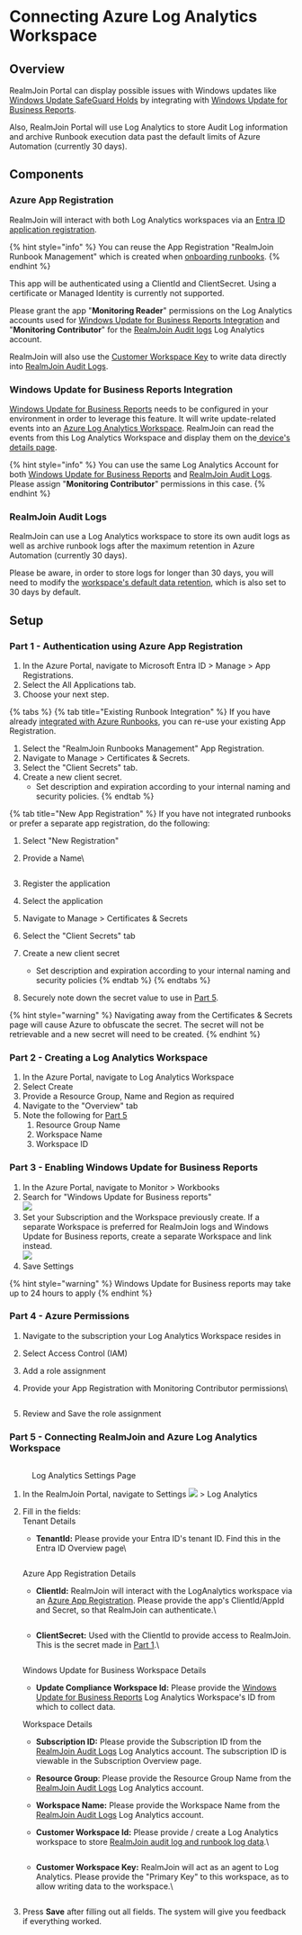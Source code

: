 # Connecting Azure Log Analytics Workspace

## Overview

RealmJoin Portal can display possible issues with Windows updates like [Windows Update SafeGuard Holds](https://docs.microsoft.com/en-us/windows/deployment/update/safeguard-holds) by integrating with [Windows Update for Business Reports](https://learn.microsoft.com/en-us/windows/deployment/update/wufb-reports-overview).

Also, RealmJoin Portal will use Log Analytics to store Audit Log information and archive Runbook execution data past the default limits of Azure Automation (currently 30 days).

## Components

### Azure App Registration

RealmJoin will interact with both Log Analytics workspaces via an [Entra ID application registration](https://docs.microsoft.com/en-us/azure/active-directory/develop/app-objects-and-service-principals).&#x20;

{% hint style="info" %}
You can reuse the App Registration "RealmJoin Runbook Management" which is created when [onboarding runbooks](../automation/connecting-azure-automation/).
{% endhint %}

This app will be authenticated using a ClientId and ClientSecret. Using a certificate or Managed Identity is currently not supported.

Please grant the app "**Monitoring Reader**" permissions on the Log Analytics accounts used for [Windows Update for Business Reports Integration](log-analytics.md#windows-update-for-business-reports-integration) and "**Monitoring Contributor**" for the [RealmJoin Audit logs](log-analytics.md#realmjoin-audit-logs) Log Analytics account.

RealmJoin will also use the [Customer Workspace Key](log-analytics.md#customer-workspace-key) to write data directly into [RealmJoin Audit Logs](log-analytics.md#realmjoin-audit-logs).

### Windows Update for Business Reports Integration

[Windows Update for Business Reports](https://learn.microsoft.com/en-us/windows/deployment/update/wufb-reports-overview) needs to be configured in your environment in order to leverage this feature. It will write update-related events into an [Azure Log Analytics Workspace](https://docs.microsoft.com/en-us/azure/azure-monitor/logs/log-analytics-overview). RealmJoin can read the events from this Log Analytics Workspace and display them on the[ device's details page](../ugd-management/user-list/device-details.md).

{% hint style="info" %}
You can use the same Log Analytics Account for both [Windows Update for Business Reports](https://learn.microsoft.com/en-us/windows/deployment/update/wufb-reports-overview) and [RealmJoin Audit Logs](log-analytics.md#realmjoin-audit-logs). Please assign "**Monitoring Contributor**" permissions in this case.
{% endhint %}

### RealmJoin Audit Logs

RealmJoin can use a Log Analytics workspace to store its own audit logs as well as archive runbook logs after the maximum retention in Azure Automation (currently 30 days).

Please be aware, in order to store logs for longer than 30 days, you will need to modify the [workspace's default data retention](https://learn.microsoft.com/en-us/azure/azure-monitor/logs/data-retention-archive?tabs=portal-1%2Cportal-2), which is also set to 30 days by default.

## Setup

### Part 1 - Authentication using Azure App Registration

1. In the Azure Portal, navigate to Microsoft Entra ID > Manage > App Registrations.
2. Select the All Applications tab.
3. Choose your next step.

{% tabs %}
{% tab title="Existing Runbook Integration" %}
If you have already [integrated with Azure Runbooks](../automation/connecting-azure-automation/), you can re-use your existing App Registration.

1. Select the "RealmJoin Runbooks Management" App Registration.
2. Navigate to Manage > Certificates & Secrets.
3. Select the "Client Secrets" tab.
4. Create a new client secret.
   * Set description and expiration according to your internal naming and security policies.
{% endtab %}

{% tab title="New App Registration" %}
If you have not integrated runbooks or prefer a separate app registration, do the following:

1. Select "New Registration"
2.  Provide a Name\


    <figure><img src="../../.gitbook/assets/image (318).png" alt=""><figcaption></figcaption></figure>
3. Register the application
4. Select the application
5. Navigate to Manage > Certificates & Secrets
6. Select the "Client Secrets" tab
7. Create a new client secret
   * Set description and expiration according to your internal naming and security policies
{% endtab %}
{% endtabs %}

4. Securely note down the secret value to use in [Part 5](log-analytics.md#part-4-connecting-realmjoin-and-azure-log-analytics-workspace).

{% hint style="warning" %}
Navigating away from the Certificates & Secrets page will cause Azure to obfuscate the secret. The secret will not be retrievable and a new secret will need to be created.
{% endhint %}

### Part 2 - Creating a Log Analytics Workspace

1. In the Azure Portal, navigate to Log Analytics Workspace
2. Select Create
3. Provide a Resource Group, Name and Region as required
4. Navigate to the "Overview" tab
5. Note the following for [Part 5](log-analytics.md#part-5-connecting-realmjoin-and-azure-log-analytics-workspace)
   1. Resource Group Name
   2. Workspace Name
   3. Workspace ID

### Part 3 - Enabling Windows Update for Business Reports

1. In the Azure Portal, navigate to Monitor > Workbooks
2. Search for "Windows Update for Business reports"\
   ![](<../../.gitbook/assets/image (320).png>)
3. Set your Subscription and the Workspace previously create. If a separate Workspace is preferred for RealmJoin logs and Windows Update for Business reports, create a separate Workspace and link instead.\
   ![](<../../.gitbook/assets/image (321).png>)
4. Save Settings

{% hint style="warning" %}
Windows Update for Business reports may take up to 24 hours to apply
{% endhint %}

### Part 4 - Azure Permissions

1. Navigate to the subscription your Log Analytics Workspace resides in
2. Select Access Control (IAM)
3. Add a role assignment
4.  Provide your App Registration with Monitoring Contributor permissions\


    <figure><img src="../../.gitbook/assets/image (319).png" alt=""><figcaption></figcaption></figure>
5. Review and Save the role assignment



### Part 5 - Connecting RealmJoin and Azure Log Analytics Workspace

<figure><img src="../../.gitbook/assets/image (273).png" alt=""><figcaption><p>Log Analytics Settings Page</p></figcaption></figure>

1. In the RealmJoin Portal, navigate to Settings ![](<../../.gitbook/assets/image (322).png>) > Log Analytics
2.  Fill in the fields:\
    Tenant Details

    *   **TenantId:** Please provide your Entra ID's tenant ID. Find this in the Entra ID Overview page\


        <figure><img src="../../.gitbook/assets/image (325).png" alt=""><figcaption></figcaption></figure>

    Azure App Registration Details

    *   **ClientId:** RealmJoin will interact with the LogAnalytics workspace via an [Azure App Registration](log-analytics.md#azure-app-registration). Please provide the app's ClientId/AppId and Secret, so that RealmJoin can authenticate.\


        <figure><img src="../../.gitbook/assets/image (329).png" alt=""><figcaption></figcaption></figure>
    *   **ClientSecret:** Used with the ClientId to provide access to RealmJoin. This is the secret made in [Part 1](log-analytics.md#part-1-authentication-using-azure-app-registration).\


        <figure><img src="../../.gitbook/assets/image (330).png" alt=""><figcaption></figcaption></figure>

    Windows Update for Business Workspace Details

    * **Update Compliance Workspace Id:** Please provide the [Windows Update for Business Reports](log-analytics.md#windows-update-for-business-reports-integration) Log Analytics Workspace's ID from which to collect data.

    Workspace Details

    * **Subscription ID:** Please provide the Subscription ID from the [RealmJoin Audit Logs](log-analytics.md#realmjoin-audit-logs) Log Analytics account. The subscription ID is viewable in the Subscription Overview page.
    * **Resource Group**: Please provide the Resource Group Name from the [RealmJoin Audit Logs](log-analytics.md#realmjoin-audit-logs) Log Analytics account.
    * **Workspace Name:** Please provide the Workspace Name from the [RealmJoin Audit Logs](log-analytics.md#realmjoin-audit-logs) Log Analytics account.
    *   **Customer Workspace Id:** Please provide / create a Log Analytics workspace to store [RealmJoin audit log and runbook log data](log-analytics.md#realmjoin-audit-logs).\


        <figure><img src="../../.gitbook/assets/image (328).png" alt=""><figcaption></figcaption></figure>
    *   **Customer Workspace Key:** RealmJoin will act as an agent to Log Analytics. Please provide the "Primary Key" to this workspace, as to allow writing data to the workspace.\


        <figure><img src="../../.gitbook/assets/image (323).png" alt=""><figcaption></figcaption></figure>
3. Press **Save** after filling out all fields. The system will give you feedback if everything worked.
